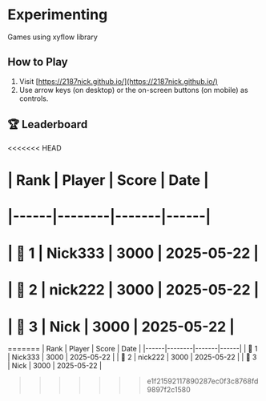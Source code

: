 # Experimenting
Games using xyflow library

## How to Play
1. Visit [https://2187nick.github.io/](https://2187nick.github.io/)
2. Use arrow keys (on desktop) or the on-screen buttons (on mobile) as controls.

## 🏆 Leaderboard

<<<<<<< HEAD
# | Rank | Player | Score | Date |
# |------|--------|-------|------|
# | 🥇 1 | Nick333 | 3000 | 2025-05-22 |
# | 🥈 2 | nick222 | 3000 | 2025-05-22 |
# | 🥉 3 | Nick | 3000 | 2025-05-22 |
=======
| Rank | Player | Score | Date |
|------|--------|-------|------|
| 🥇 1 | Nick333 | 3000 | 2025-05-22 |
| 🥈 2 | nick222 | 3000 | 2025-05-22 |
| 🥉 3 | Nick | 3000 | 2025-05-22 |
>>>>>>> e1f21592117890287ec0f3c8768fd9897f2c1580


